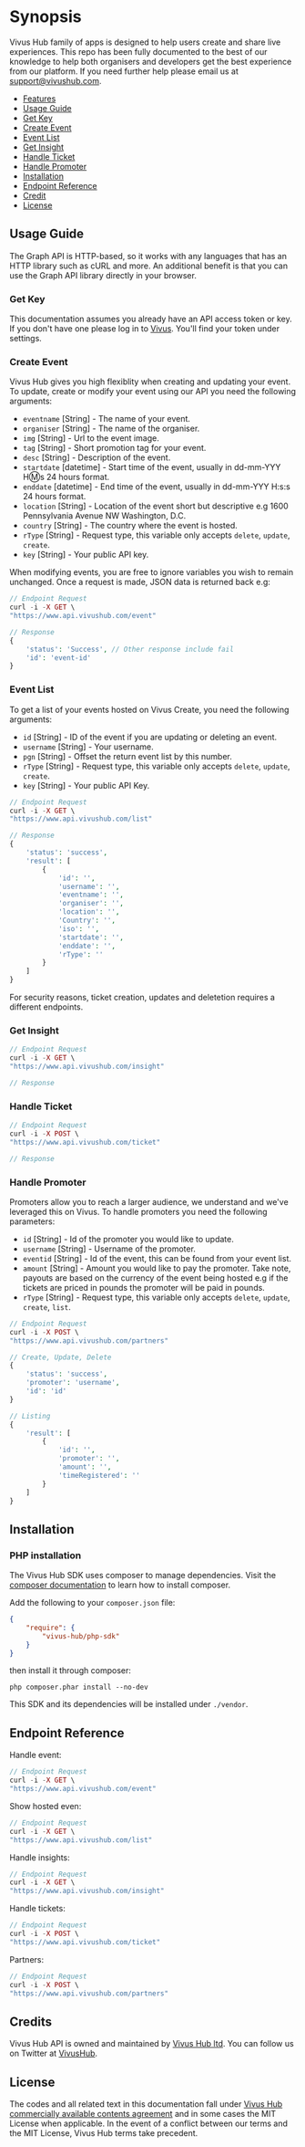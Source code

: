 # Synopsis
Vivus Hub family of apps is designed to help users create and share live experiences. This repo has been fully documented to the best of our knowledge to help both organisers and developers get the best experience from our platform. If you need further help please email us at support@vivushub.com.

- [Features](#features)
- [Usage Guide](#usage-guide)
 - [Get Key](#get-key)
 - [Create Event](#create-event)
 - [Event List](#event-list)
 - [Get Insight](#get-insight)
 - [Handle Ticket](#handle-ticket)
 - [Handle Promoter](#handle-promoter)
 - [Installation](#installation)
- [Endpoint Reference](#endpoint-reference) 
- [Credit](#credit)
- [License](#license)

## Usage Guide
The Graph API is HTTP-based, so it works with any languages that has an HTTP library such as cURL and more. An additional benefit is that you can use the Graph API library directly in your browser. 

### Get Key
This documentation assumes you already have an API access token or key. If you don't have one please log in to [Vivus](https://www.vivushub.com/vivus/interface/settings?ref=github). You'll find your token under settings.

### Create Event
Vivus Hub gives you high flexiblity when creating and updating your event. To update, create or modify your event using our API you need the following arguments:
* `eventname` [String] - The name of your event.
* `organiser` [String] - The name of the organiser.
* `img` [String] - Url to the event image.
* `tag` [String] - Short promotion tag for your event.
* `desc` [String] - Description of the event.
* `startdate` [datetime] - Start time of the event, usually in dd-mm-YYY H:m:s 24 hours format.
* `enddate` [datetime] - End time of the event, usually in dd-mm-YYY H:s:s 24 hours format.
* `location` [String] - Location of the event short but descriptive e.g 1600 Pennsylvania Avenue NW Washington, D.C.
* `country` [String] - The country where the event is hosted.
* `rType` [String] -  Request type, this variable only accepts `delete`, `update`, `create`.
* `key` [String] - Your public API key.

When modifying events, you are free to ignore variables you wish to remain unchanged. Once a request is made, JSON data is returned back e.g: 


```php 
// Endpoint Request
curl -i -X GET \
"https://www.api.vivushub.com/event"

// Response 
{
    'status': 'Success', // Other response include fail
    'id': 'event-id'
}
```

### Event List
To get a list of your events hosted on Vivus Create, you need the following arguments:
* `id` [String] - ID of the event if you are updating or deleting an event.
* `username` [String] - Your username.
* `pgn` [String] - Offset the return event list by this number.
* `rType` [String] -  Request type, this variable only accepts `delete`, `update`, `create`.
* `key` [String] - Your public API Key.
```php
// Endpoint Request
curl -i -X GET \
"https://www.api.vivushub.com/list"

// Response 
{
    'status': 'success',
    'result': [
        {
            'id': '',
            'username': '',
            'eventname': '',
            'organiser': '',
            'location': '',
            'Country': '',
            'iso': '',
            'startdate': '',
            'enddate': '',
            'rType': ''
        }
    ]
}
```
For security reasons, ticket creation, updates and deletetion requires a different endpoints. 
### Get Insight
```php 
// Endpoint Request
curl -i -X GET \
"https://www.api.vivushub.com/insight"

// Response 
```

### Handle Ticket
```php 
// Endpoint Request
curl -i -X POST \
"https://www.api.vivushub.com/ticket"

// Response 
```

### Handle Promoter
Promoters allow you to reach a larger audience, we understand and we've leveraged this on Vivus. To handle promoters you need the following parameters: 
* `id` [String] - Id of the promoter you would like to update.
* `username` [String] - Username of the promoter.
* `eventid` [String] - Id of the event, this can be found from your event list.
* `amount` [String] - Amount you would like to pay the promoter. Take note, payouts are based on the currency of the event being hosted e.g if the tickets are priced in pounds the promoter will be paid in pounds.
* `rType` [String] - Request type, this variable only accepts `delete`, `update`, `create`, `list`.

```php 
// Endpoint Request
curl -i -X POST \
"https://www.api.vivushub.com/partners"

// Create, Update, Delete
{
    'status': 'success',
    'promoter': 'username',
    'id': 'id'
}

// Listing
{
    'result': [
        {
            'id': '',
            'promoter': '',
            'amount': '',
            'timeRegistered': ''
        }
    ]
}
```
## Installation
### PHP installation
The Vivus Hub SDK uses composer to manage dependencies. Visit the <a href="https://getcomposer.org/download/" target="_blank">composer documentation</a> to learn how to install composer.

Add the following to your `composer.json` file:

```json
{
    "require": {
        "vivus-hub/php-sdk"
    }
}
```
then install it through composer:

```shell
php composer.phar install --no-dev
```

This SDK and its dependencies will be installed under `./vendor`.

## Endpoint Reference
Handle event:
```php 
// Endpoint Request
curl -i -X GET \
"https://www.api.vivushub.com/event"
```
Show hosted even:
```php
// Endpoint Request
curl -i -X GET \
"https://www.api.vivushub.com/list"
```
Handle insights:
```php 
// Endpoint Request
curl -i -X GET \
"https://www.api.vivushub.com/insight"
```
Handle tickets:
```php 
// Endpoint Request
curl -i -X POST \
"https://www.api.vivushub.com/ticket"
```
Partners: 
```php 
// Endpoint Request
curl -i -X POST \
"https://www.api.vivushub.com/partners"
```
## Credits
Vivus Hub API is owned and maintained by [Vivus Hub ltd](https://www.vivushub.com/vivus/?ref=github&adFor=events). You can follow us on Twitter at [VivusHub](https://www.twitter.com/vivushub).

## License
The codes and all related text in this documentation fall under [Vivus Hub commercially available contents agreement](https://www.vivushub.com/vivus/interface/terms) and in some cases the MIT License when applicable. In the event of a conflict between our terms and the MIT License, Vivus Hub terms take precedent.